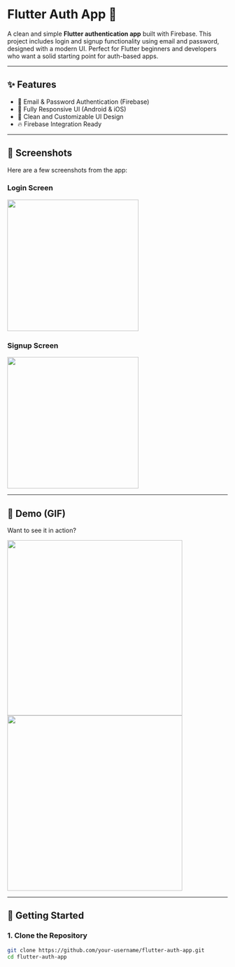 # Flutter Auth App 🔐

A clean and simple **Flutter authentication app** built with Firebase. This project includes login and signup functionality using email and password, designed with a modern UI. Perfect for Flutter beginners and developers who want a solid starting point for auth-based apps.

---

## ✨ Features

- 🔑 Email & Password Authentication (Firebase)
- 📱 Fully Responsive UI (Android & iOS)
- 🎨 Clean and Customizable UI Design
- 🔥 Firebase Integration Ready

---

## 📸 Screenshots

Here are a few screenshots from the app:

### Login Screen

<img src="https://github.com/user-attachments/assets/bb959aca-acc8-4d29-8a66-b87616478597" width="300"/>


### Signup Screen

<img src="https://github.com/user-attachments/assets/7cfc4eaa-48fc-4cbc-a8ce-0ae288792837" width="300"/>


---

## 🎥 Demo (GIF)

Want to see it in action?

<img src="https://github.com/user-attachments/assets/1913e7a8-c6f0-451c-84ea-48ee1f1123fc" width="400"/>
<img src="https://github.com/user-attachments/assets/32782682-6f62-42b5-b7b8-2880e3ffce2a" width="400"/>

---

## 🚀 Getting Started

### 1. Clone the Repository

```bash
git clone https://github.com/your-username/flutter-auth-app.git
cd flutter-auth-app
